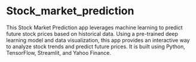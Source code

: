 # Stock_market_prediction
This Stock Market Prediction app leverages machine learning to predict future stock prices based on historical data. Using a pre-trained deep learning model and data visualization, this app provides an interactive way to analyze stock trends and predict future prices. It is built using Python, TensorFlow, Streamlit, and Yahoo Finance.
